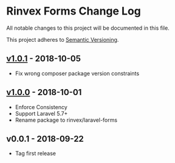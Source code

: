# Rinvex Forms Change Log

All notable changes to this project will be documented in this file.

This project adheres to [Semantic Versioning](CONTRIBUTING.md).


## [v1.0.1] - 2018-10-05
- Fix wrong composer package version constraints

## [v1.0.0] - 2018-10-01
- Enforce Consistency
- Support Laravel 5.7+
- Rename package to rinvex/laravel-forms

## v0.0.1 - 2018-09-22
- Tag first release

[v1.0.1]: https://github.com/rinvex/laravel-forms/compare/v1.0.1...v1.0.1
[v1.0.0]: https://github.com/rinvex/laravel-forms/compare/v0.0.1...v1.0.0
